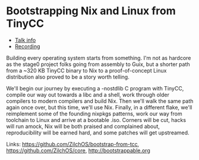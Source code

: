 # Bootstrapping Nix and Linux from TinyCC

* [Talk info](https://talks.nixcon.org/nixcon-2023/talk/DDQRWQ/)
* [Recording](https://media.ccc.de/v/nixcon-2023-34402-bootstrapping-nix-and-linux-from-tinycc)

Building every operating system starts from something. I'm not as hardcore as the stage0 project folks going from assembly to Guix, but a shorter path from a ~320 KB TinyCC binary to Nix to a proof-of-concept Linux distribution also proved to be a story worth telling.

We'll begin our journey by executing a -nostdlib C program with TinyCC, compile our way out towards a libc and a shell, work through older compilers to modern compilers and build Nix. Then we'll walk the same path again once over, but this time, we'll use Nix. Finally, in a different flake, we'll reimplement some of the founding nixpkgs patterns, work our way from toolchain to Linux and arrive at a bootable .iso. Corners will be cut, hacks will run amock, Nix will be both praised and complained about, reproducibility will be earned hard, and some patches will get upstreamed.

Links: https://github.com/ZilchOS/bootstrap-from-tcc, https://github.com/ZilchOS/core, http://bootstrappable.org
